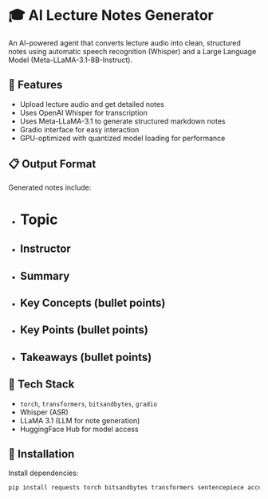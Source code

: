# 🎓 AI Lecture Notes Generator

An AI-powered agent that converts lecture audio into clean, structured notes using automatic speech recognition (Whisper) and a Large Language Model (Meta-LLaMA-3.1-8B-Instruct).

## 🚀 Features
- Upload lecture audio and get detailed notes
- Uses OpenAI Whisper for transcription
- Uses Meta-LLaMA-3.1 to generate structured markdown notes
- Gradio interface for easy interaction
- GPU-optimized with quantized model loading for performance

## 📋 Output Format
Generated notes include:
- # Topic
- ## Instructor
- ## Summary
- ## Key Concepts (bullet points)
- ## Key Points (bullet points)
- ## Takeaways (bullet points)

## 🧠 Tech Stack
- `torch`, `transformers`, `bitsandbytes`, `gradio`
- Whisper (ASR)
- LLaMA 3.1 (LLM for note generation)
- HuggingFace Hub for model access

## 🔧 Installation
Install dependencies:
```bash
pip install requests torch bitsandbytes transformers sentencepiece accelerate gradio httpx==0.27.2
